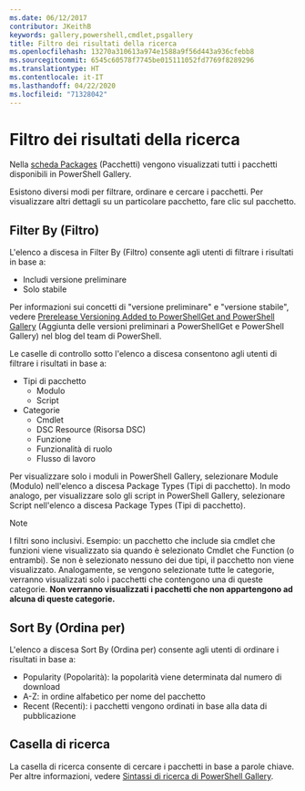 ```yaml
---
ms.date: 06/12/2017
contributor: JKeithB
keywords: gallery,powershell,cmdlet,psgallery
title: Filtro dei risultati della ricerca
ms.openlocfilehash: 13270a310613a974e1588a9f56d443a936cfebb8
ms.sourcegitcommit: 6545c60578f7745be015111052fd7769f8289296
ms.translationtype: HT
ms.contentlocale: it-IT
ms.lasthandoff: 04/22/2020
ms.locfileid: "71328042"
---
```

# <a name="filtering-search-results"></a>Filtro dei risultati della ricerca

Nella [scheda Packages](https://www.powershellgallery.com/packages) (Pacchetti) vengono visualizzati tutti i pacchetti disponibili in PowerShell Gallery.

Esistono diversi modi per filtrare, ordinare e cercare i pacchetti.
Per visualizzare altri dettagli su un particolare pacchetto, fare clic sul pacchetto.

## <a name="filter-by"></a>Filter By (Filtro)

L'elenco a discesa in Filter By (Filtro) consente agli utenti di filtrare i risultati in base a:
- Includi versione preliminare
- Solo stabile

Per informazioni sui concetti di "versione preliminare" e "versione stabile", vedere [Prerelease Versioning Added to PowerShellGet and PowerShell Gallery](https://blogs.msdn.microsoft.com/powershell/2017/12/05/prerelease-versioning-added-to-powershellget-and-powershell-gallery/) (Aggiunta delle versioni preliminari a PowerShellGet e PowerShell Gallery) nel blog del team di PowerShell.

Le caselle di controllo sotto l'elenco a discesa consentono agli utenti di filtrare i risultati in base a:
- Tipi di pacchetto
  - Modulo
  - Script
- Categorie
  - Cmdlet
  - DSC Resource (Risorsa DSC)
  - Funzione
  - Funzionalità di ruolo
  - Flusso di lavoro

Per visualizzare solo i moduli in PowerShell Gallery, selezionare Module (Modulo) nell'elenco a discesa Package Types (Tipi di pacchetto).
In modo analogo, per visualizzare solo gli script in PowerShell Gallery, selezionare Script nell'elenco a discesa Package Types (Tipi di pacchetto).

> [!NOTE]
> I filtri sono inclusivi.
> Esempio: un pacchetto che include sia cmdlet che funzioni viene visualizzato sia quando è selezionato Cmdlet che Function (o entrambi).
> Se non è selezionato nessuno dei due tipi, il pacchetto non viene visualizzato.
> Analogamente, se vengono selezionate tutte le categorie, verranno visualizzati solo i pacchetti che contengono una di queste categorie.
> **Non verranno visualizzati i pacchetti che non appartengono ad alcuna di queste categorie.**

## <a name="sort-by"></a>Sort By (Ordina per)

L'elenco a discesa Sort By (Ordina per) consente agli utenti di ordinare i risultati in base a:
- Popularity (Popolarità): la popolarità viene determinata dal numero di download
- A-Z: in ordine alfabetico per nome del pacchetto
- Recent (Recenti): i pacchetti vengono ordinati in base alla data di pubblicazione

## <a name="search-box"></a>Casella di ricerca

La casella di ricerca consente di cercare i pacchetti in base a parole chiave.
Per altre informazioni, vedere [Sintassi di ricerca di PowerShell Gallery](search-syntax.md).
